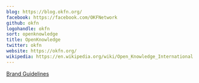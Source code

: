 ```yaml
---
blog: https://blog.okfn.org/
facebook: https://facebook.com/OKFNetwork
github: okfn
logohandle: okfn
sort: openknowledge
title: OpenKnowledge
twitter: okfn
website: https://okfn.org/
wikipedia: https://en.wikipedia.org/wiki/Open_Knowledge_International
---
```


[Brand Guidelines](https://github.com/okfn/ok-media/tree/master/graphics)